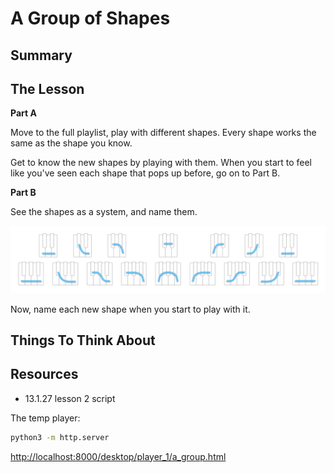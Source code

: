 # A Group of Shapes

## Summary



## The Lesson

**Part A**

Move to the full playlist, play with different shapes. Every shape works the same as the shape you know.

Get to know the new shapes by playing with them. When you start to feel like you've seen each shape that pops up before, go on to Part B.

**Part B**

See the shapes as a system, and name them.

![group of shapes](/media/15.3.6_ultralite.png)

Now, name each new shape when you start to play with it.


## Things To Think About



## Resources

- 13.1.27 lesson 2 script

The temp player:
```bash
python3 -m http.server
```
[http://localhost:8000/desktop/player_1/a_group.html](http://localhost:8000/david_local/development_local/Method-Sketch/media/temp_player/a_group.html)
